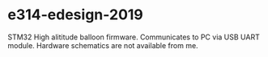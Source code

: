 # e314-edesign-2019
STM32 High alititude balloon firmware. Communicates to PC via USB UART module. Hardware schematics are not available from me.
